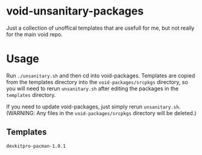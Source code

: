 # void-unsanitary-packages
Just a collection of unoffical templates that are usefull for me, but not really for the main void repo.

# Usage
Run `./unsanitary.sh` and then cd into void-packages. Templates are copied from the templates directory into the `void-packages/srcpkgs` directory, so you will need to rerun `unsanitary.sh` after editing the packages in the `templates` directory.

If you need to update void-packages, just simply rerun `unsanitary.sh`. (WARNING: Any files in the `void-packages/srcpkgs` directory will be deleted.)

## Templates
```
devkitpro-pacman-1.0.1
```
